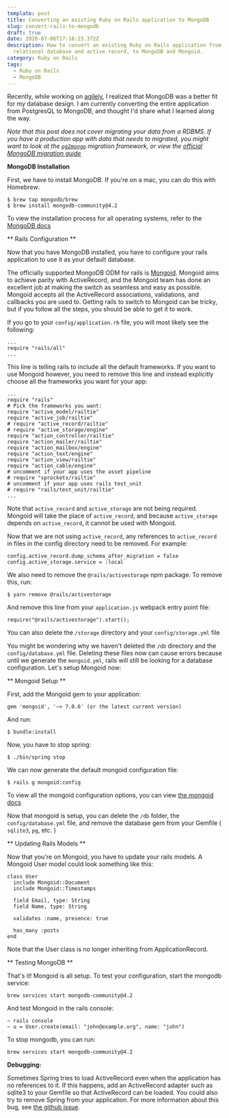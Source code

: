 ```yaml
---
template: post
title: Converting an existing Ruby on Rails application to MongoDB
slug: convert-rails-to-mongodb
draft: true
date: 2020-07-06T17:18:23.372Z
description: How to convert an existing Ruby on Rails application from a
  relational database and active record, to MongoDB and Mongoid.
category: Ruby on Rails
tags:
  - Ruby on Rails
  - MongoDB
---
```


Recently, while working on [agilely](https://github.com/redline-gh/agilely), I realized that MongoDB was a better fit for my database design. I am currently converting the entire application from PostgresQL to MongoDB, and thought I'd share what I learned along the way.


*Note that this post does not cover migrating your data from a RDBMS. If you have a production app with data that needs to migrated, you might want to look at the [`pg2mongo`](https://github.com/datawrangl3r/pg2mongo) migration framework, or view the [official MongoDB migration guide](https://www.mongodb.com/collateral/rdbms-mongodb-migration-guide)*

**MongoDB Installation** 

First, we have to install MongoDB. If you're on a mac, you can do this with Homebrew:
```
$ brew tap mongodb/brew
$ brew install mongodb-community@4.2
```
To view the installation process for all operating systems, refer to the [MongoDB docs](https://docs.mongodb.com/manual/installation/)

** Rails Configuration **

Now that you have MongoDB installed, you have to configure your rails application to  use it as your default database. 

The officially supported MongoDB ODM for rails is [Mongoid](https://github.com/mongodb/mongoid). Mongoid aims to achieve parity with ActiveRecord, and the Mongoid team has done an excellent job at making the switch as seamless and easy as possible. Mongoid accepts all the ActiveRecord associations, validations, and callbacks you are used to. Getting rails to switch to Mongoid can be tricky, but if you follow all the steps, you should be able to get it to work. 

If you go to your `config/application.rb` file, you will most likely see the following:
```
...
require "rails/all"
...
```
This line is telling rails to include all the default frameworks. If you want to use Mongoid however, you need to remove this line and instead explicitly choose all the frameworks you want for your app:
```
...
require "rails"
# Pick the frameworks you want:
require "active_model/railtie"
require "active_job/railtie"
# require "active_record/railtie"
# require "active_storage/engine"
require "action_controller/railtie"
require "action_mailer/railtie"
require "action_mailbox/engine"
require "action_text/engine"
require "action_view/railtie"
require "action_cable/engine"
# uncomment if your app uses the asset pipeline
# require "sprockets/railtie"
# uncomment if your app uses rails test_unit
# require "rails/test_unit/railtie"
...
```
Note that `active_record` and `active_storage` are not being required. Mongoid will take the place of `active_record`, and because `active_storage` depends on `active_record`, it cannot be used with Mongoid.

Now that we are not using `active_record`, any references to `active_record` in files in the config directory need to be removed. For example:
```
config.active_record.dump_schema_after_migration = false
config.active_storage.service = :local
```
We also need to remove the `@rails/activestorage` npm package. To remove this, run:
```
$ yarn remove @rails/activestorage
```
And remove this line from your `application.js` webpack entry point file:
```
require("@rails/activestorage").start();
```
You can also delete the `/storage` directory and your `config/storage.yml` file

You might be wondering why we haven't deleted the `/db` directory and the `config/database.yml` file. Deleting these files now can cause errors because until we generate the `mongoid.yml`, rails will still be looking for a database configuration. Let's setup Mongoid now:

** Mongoid Setup **

First, add the Mongoid gem to your application:

```
gem 'mongoid', '~> 7.0.6' (or the latest current version)
```
And run:
```
$ bundle:install
```
Now, you have to stop spring:
```
$ ./bin/spring stop
```
We can now generate the default mongoid configuration file:
```
$ rails g mongoid:config
```
To view all the mongoid configuration options, you can view [the mongoid docs](https://docs.mongodb.com/mongoid/current/tutorials/mongoid-configuration/)

Now that mongoid is setup, you can delete the `/db` folder, the `config/database.yml` file, and remove the database gem from your Gemfile ( `sqlite3`, `pg`, etc. )

** Updating Rails Models **

Now that you're on Mongoid, you have to update your rails models. A Mongoid User model could look something like this:
```
class User
  include Mongoid::Document
  include Mongoid::Timestamps

  field Email, type: String
  field Name, type: String

  validates :name, presence: true

  has_many :posts
end
```
Note that the User class is no longer inheriting from ApplicationRecord.

** Testing MongoDB **

That's it! Mongoid is all setup. To test your configuration, start the mongodb service:
```
brew services start mongodb-community@4.2
```
And test Mongoid in the rails console:
```
~ rails console
~ u = User.create(email: "john@example.org", name: "john")
```

To stop mongodb, you can run:
```
brew services start mongodb-community@4.2
```

**Debugging:**

Sometimes Spring tries to load ActiveRecord even when the application has no references to it. If this happens, add an ActiveRecord adapter such as sqlite3 to your Gemfile so that ActiveRecord can be loaded. You could also try to remove Spring from your application. For more information about this bug, see [the github issue](https://github.com/rails/spring/issues/601).